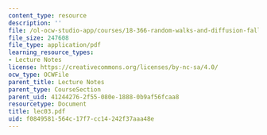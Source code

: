 ```yaml
---
content_type: resource
description: ''
file: /ol-ocw-studio-app/courses/18-366-random-walks-and-diffusion-fall-2006/f0849581564c17f7cc14242f37aaa48e_lec03.pdf
file_size: 247608
file_type: application/pdf
learning_resource_types:
- Lecture Notes
license: https://creativecommons.org/licenses/by-nc-sa/4.0/
ocw_type: OCWFile
parent_title: Lecture Notes
parent_type: CourseSection
parent_uid: 41244276-2f55-080e-1888-0b9af56fcaa8
resourcetype: Document
title: lec03.pdf
uid: f0849581-564c-17f7-cc14-242f37aaa48e
---
```

